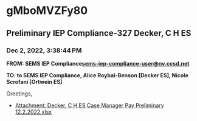 # gMboMVZFy80
## Preliminary IEP Compliance-327 Decker, C H ES
### Dec 2, 2022, 3:38:44 PM
**FROM: SEMS IEP Compliance<sems-iep-compliance-user@nv.ccsd.net>**

**TO: to SEMS IEP Compliance, Alice Roybal-Benson [Decker ES], Nicole Scrofani [Ortwein ES]**


Greetings,  





* [Attachment: Decker, C H ES Case Manager Pay Preliminary 12.2.2022.xlsx](gMboMVZFy80-attachment-1.xlsx)
